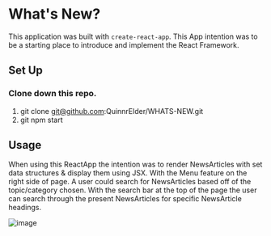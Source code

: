 # What's New?

This application was built with `create-react-app`.
This App intention was to be a starting place to introduce and implement the React Framework.  

## Set Up

### Clone down this repo.

1. git clone git@github.com:QuinnrElder/WHATS-NEW.git
2. git npm start

## Usage

When using this ReactApp the intention was to render NewsArticles with set data structures & display them using JSX. With the Menu feature on the right side of page. A user could search for NewsArticles based off of the topic/category chosen. With the search bar at the top of the page the user can search through the present NewsArticles for specific NewsArticle headings. 

![image](/src/components/screenShot.png)

